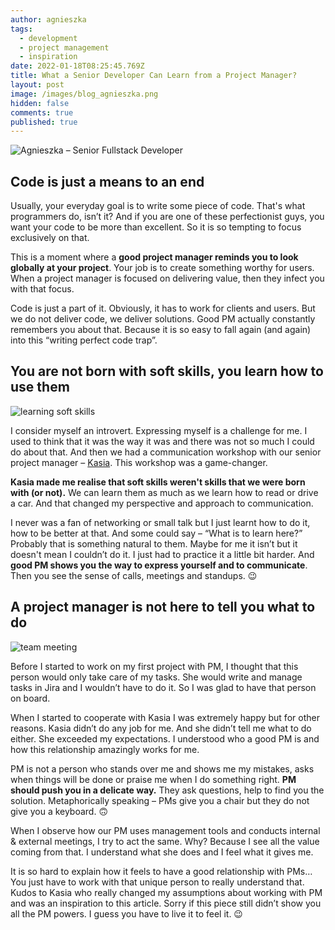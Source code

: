 ```yaml
---
author: agnieszka
tags:
  - development
  - project management
  - inspiration
date: 2022-01-18T08:25:45.769Z
title: What a Senior Developer Can Learn from a Project Manager?
layout: post
image: /images/blog_agnieszka.png
hidden: false
comments: true
published: true
---
```



![Agnieszka – Senior Fullstack Developer](/images/blog_agnieszka.png)

## Code is just a means to an end

Usually, your everyday goal is to write some piece of code. That's what programmers do, isn’t it? And if you are one of these perfectionist guys, you want your code to be more than excellent. So it is so tempting to focus exclusively on that. 

This is a moment where a **good project manager reminds you to look globally at your project**. Your job is to create something worthy for users. When a project manager is focused on delivering value, then they infect you with that focus.

Code is just a part of it. Obviously, it has to work for clients and users. But we do not deliver code, we deliver solutions. Good PM actually constantly remembers you about that. Because it is so easy to fall again (and again) into this “writing perfect code trap”. 

## You are not born with soft skills, you learn how to use them

![learning soft skills](/images/people-learn.jpg)

I consider myself an introvert. Expressing myself is a challenge for me. I used to think that it was the way it was and there was not so much I could do about that. And then we had a communication workshop with our senior project manager – [Kasia](/about-us/kasia/). This workshop was a game-changer. 

**Kasia made me realise that soft skills weren't skills that we were born with (or not).** We can learn them as much as we learn how to read or drive a car. And that changed my perspective and approach to communication. 

I never was a fan of networking or small talk but I just learnt how to do it, how to be better at that. And some could say – “What is to learn here?” Probably that is something natural to them. Maybe for me it isn’t but it doesn't mean I couldn’t do it. I just had to practice it a little bit harder. And **good PM shows you the way to express yourself and to communicate**. Then you see the sense of calls, meetings and standups. 😉

## A project manager is not here to tell you what to do

![team meeting](/images/people-talk.jpg)

Before I started to work on my first project with PM, I thought that this person would only take care of my tasks. She would write and manage tasks in Jira and I wouldn’t have to do it. So I was glad to have that person on board. 

When I started to cooperate with Kasia I was extremely happy but for other reasons. Kasia didn’t do any job for me. And she didn’t tell me what to do either. She exceeded my expectations. I understood who a good PM is and how this relationship amazingly works for me. 

PM is not a person who stands over me and shows me my mistakes, asks when things will be done or praise me when I do something right. **PM should push you in a delicate way.** They ask questions, help to find you the solution. Metaphorically speaking – PMs give you a chair but they do not give you a keyboard. 🙃

When I observe how our PM uses management tools and conducts internal & external meetings, I try to act the same. Why? Because I see all the value coming from that. I understand what she does and I feel what it gives me.

It is so hard to explain how it feels to have a good relationship with PMs… You just have to work with that unique person to really understand that. Kudos to Kasia who really changed my assumptions about working with PM and was an inspiration to this article. Sorry if this piece still didn’t show you all the PM powers. I guess you have to live it to feel it. 😉